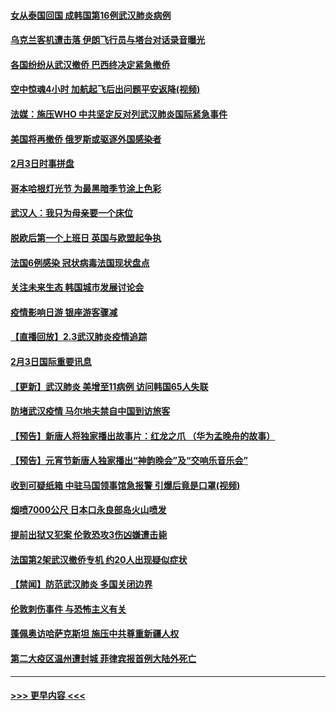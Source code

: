 #### [女从泰国回国 成韩国第16例武汉肺炎病例](../pages/prog202/a102768669.md?t=02041501) 
#### [乌克兰客机遭击落 伊朗飞行员与塔台对话录音曝光](../pages/prog202/a102768645.md?t=02041501) 
#### [各国纷纷从武汉撤侨 巴西终决定紧急撤侨](../pages/prog202/a102768630.md?t=02041501) 
#### [空中惊魂4小时 加航起飞后出问题平安返降(视频)](../pages/prog202/a102768601.md?t=02041501) 
#### [法媒：施压WHO 中共坚定反对列武汉肺炎国际紧急事件](../pages/prog202/a102768584.md?t=02041501) 
#### [美国将再撤侨 俄罗斯或驱逐外国感染者](../pages/prog202/a102768247.md?t=02041501) 
#### [2月3日时事拼盘](../pages/prog202/a102768402.md?t=02041501) 
#### [哥本哈根灯光节 为最黑暗季节涂上色彩](../pages/prog202/a102768369.md?t=02041501) 
#### [武汉人：我只为母亲要一个床位](../pages/prog202/a102768250.md?t=02041501) 
#### [脱欧后第一个上班日 英国与欧盟起争执](../pages/prog202/a102768252.md?t=02041501) 
#### [法国6例感染 冠状病毒法国现状盘点](../pages/prog202/a102768157.md?t=02041501) 
#### [关注未来生态 韩国城市发展讨论会](../pages/prog202/a102768153.md?t=02041501) 
#### [疫情影响日游 银座游客骤减](../pages/prog202/a102768160.md?t=02041501) 
#### [【直播回放】2.3武汉肺炎疫情追踪](../pages/prog202/a102768128.md?t=02041501) 
#### [2月3日国际重要讯息](../pages/prog202/a102767896.md?t=02041501) 
#### [【更新】武汉肺炎 美增至11病例 访问韩国65人失联](../pages/prog202/a102758911.md?t=02041501) 
#### [防堵武汉疫情 马尔地夫禁自中国到访旅客](../pages/prog202/a102767847.md?t=02041501) 
#### [【预告】新唐人将独家播出故事片：红龙之爪 （华为孟晚舟的故事）](../pages/prog202/a102767728.md?t=02041501) 
#### [【预告】元宵节新唐人独家播出“神韵晚会”及“交响乐音乐会”](../pages/prog202/a102767674.md?t=02041501) 
#### [收到可疑纸箱 中驻马国领事馆急报警 引爆后竟是口罩(视频)](../pages/prog202/a102767695.md?t=02041501) 
#### [烟喷7000公尺 日本口永良部岛火山喷发](../pages/prog202/a102767687.md?t=02041501) 
#### [提前出狱又犯案 伦敦恐攻3伤凶嫌遭击毙](../pages/prog202/a102767635.md?t=02041501) 
#### [法国第2架武汉撤侨专机 约20人出现疑似症状](../pages/prog202/a102767617.md?t=02041501) 
#### [【禁闻】防范武汉肺炎  多国关闭边界](../pages/prog202/a102767542.md?t=02041501) 
#### [伦敦刺伤事件 与恐怖主义有关](../pages/prog202/a102767509.md?t=02041501) 
#### [蓬佩奥访哈萨克斯坦 施压中共尊重新疆人权](../pages/prog202/a102767395.md?t=02041501) 
#### [第二大疫区温州遭封城 菲律宾报首例大陆外死亡](../pages/prog202/a102767388.md?t=02041501) 

----
#### [ >>> 更早内容 <<< ](../indexes/prog202-earlier.md)
